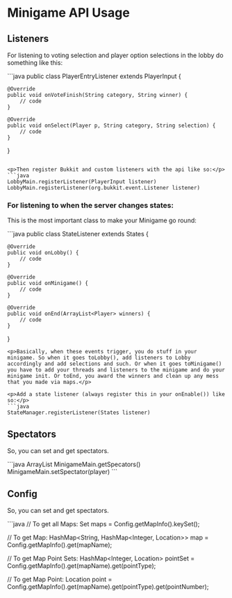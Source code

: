 <h1>Minigame API Usage</h1>

<h2>Listeners</h2>

<p>For listening to voting selection and player option selections in the lobby do something like this:</p>
```java
public class PlayerEntryListener extends PlayerInput {

    @Override
	public void onVoteFinish(String category, String winner) {
	    // code
	}
	
	@Override
	public void onSelect(Player p, String category, String selection) {
	    // code
	}
	
}
```

<p>Then register Bukkit and custom listeners with the api like so:</p>
```java
LobbyMain.registerListener(PlayerInput listener)
LobbyMain.registerListener(org.bukkit.event.Listener listener)
```

<h3>For listening to when the server changes states:</h3>
<p>This is the most important class to make your Minigame go round:</p>
```java
public class StateListener extends States {

    @Override
	public void onLobby() {
	    // code
	}
	
	@Override
	public void onMinigame() {
	    // code
	}
	
	@Override
	public void onEnd(ArrayList<Player> winners) {
	    // code
	}
	
}
```
<p>Basically, when these events trigger, you do stuff in your minigame. So when it goes toLobby(), add listeners to Lobby accordingly and add selections and such. Or when it goes toMinigame() you have to add your threads and listeners to the minigame and do your minigame init. Or toEnd, you award the winners and clean up any mess that you made via maps.</p>

<p>Add a state listener (always register this in your onEnable()) like so:</p>
```java
StateManager.registerListener(States listener)
```

<h2>Spectators</h2>
<p>So, you can set and get spectators.</p>
```java
ArrayList<Player> MinigameMain.getSpecators()
MinigameMain.setSpectator(player)
```

<h2>Config</h2>
<p>So, you can set and get spectators.</p>
```java
// To get all Maps:
Set<String> maps = Config.getMapInfo().keySet();

// To get Map:
HashMap<String, HashMap<Integer, Location>> map = Config.getMapInfo().get(mapName);

// To get Map Point Sets: 
HashMap<Integer, Location> pointSet = Config.getMapInfo().get(mapName).get(pointType);

// To get Map Point: 
Location point = Config.getMapInfo().get(mapName).get(pointType).get(pointNumber);
```
